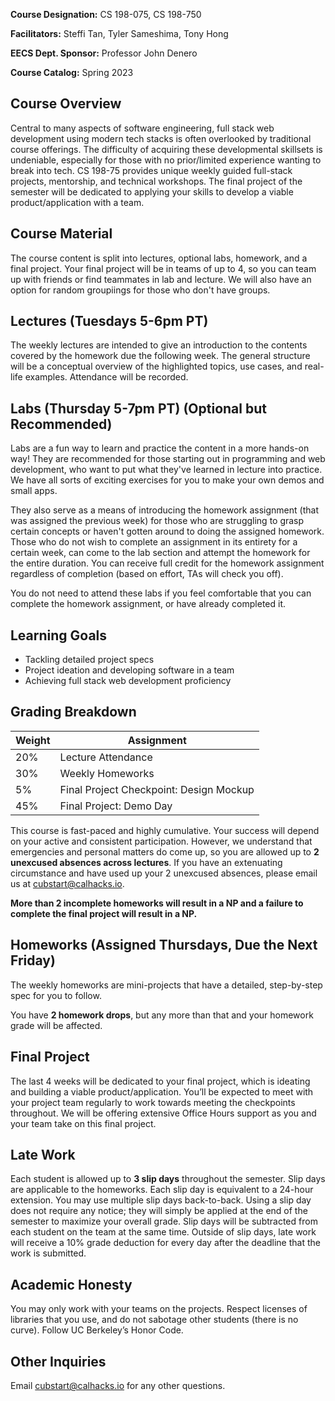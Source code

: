 **Course Designation:** CS 198-075, CS 198-750

**Facilitators:** Steffi Tan, Tyler Sameshima, Tony Hong

**EECS Dept. Sponsor:** Professor John Denero

**Course Catalog:** Spring 2023

## Course Overview

Central to many aspects of software engineering, full stack web development using modern tech stacks is often overlooked by traditional course offerings. The difficulty of acquiring these developmental skillsets is undeniable, especially for those with no prior/limited experience wanting to break into tech. CS 198-75 provides unique weekly guided full-stack projects, mentorship, and technical workshops. The final project of the semester will be dedicated to applying your skills to develop a viable product/application with a team.

## Course Material

The course content is split into lectures, optional labs, homework, and a final project. Your final project will be in teams of up to 4, so you can team up with friends or find teammates in lab and lecture. We will also have an option for random groupiings for those who don't have groups.

## Lectures (Tuesdays 5-6pm PT)

The weekly lectures are intended to give an introduction to the contents covered by the homework due the following week. The general structure will be a conceptual overview of the highlighted topics, use cases, and real-life examples. Attendance will be recorded.

## Labs (Thursday 5-7pm PT) (Optional but Recommended)

Labs are a fun way to learn and practice the content in a more hands-on way! They are recommended for those starting out in programming and web development, who want to put what they've learned in lecture into practice. We have all sorts of exciting exercises for you to make your own demos and small apps.

They also serve as a means of introducing the homework assignment (that was assigned the previous week) for those who are struggling to grasp certain concepts or haven't gotten around to doing the assigned homework. Those who do not wish to complete an assignment in its entirety for a certain week, can come to the lab section and attempt the homework for the entire duration. You can receive full credit for the homework assignment regardless of completion (based on effort, TAs will check you off). 

You do not need to attend these labs if you feel comfortable that you can complete the homework assignment, or have already completed it.

## Learning Goals
- Tackling detailed project specs
- Project ideation and developing software in a team
- Achieving full stack web development proficiency

## Grading Breakdown

| **Weight**  | **Assignment**                          |
| ----------- | --------------------------------------- |
| 20%         | Lecture Attendance                      |
| 30%         | Weekly Homeworks                        |
| 5%          | Final Project Checkpoint: Design Mockup |
| 45%         | Final Project: Demo Day                 |

This course is fast-paced and highly cumulative. Your success will depend on your active and consistent participation. However, we understand that emergencies and personal matters do come up, so you are allowed up to **2 unexcused absences across lectures**. If you have an extenuating circumstance and have used up your 2 unexcused absences, please email us at cubstart@calhacks.io.

**More than 2 incomplete homeworks will result in a NP and a failure to complete the final project will result in a NP.**

## Homeworks (Assigned Thursdays, Due the Next Friday)

The weekly homeworks are mini-projects that have a detailed, step-by-step spec for you to follow. 

You have **2 homework drops**, but any more than that and your homework grade will be affected.

## Final Project

The last 4 weeks will be dedicated to your final project, which is ideating and building a viable product/application. You’ll be expected to meet with your project team regularly to work towards meeting the checkpoints throughout. We will be offering extensive Office Hours support as you and your team take on this final project.

## Late Work

Each student is allowed up to **3 slip days** throughout the semester. Slip days are applicable to the homeworks. Each slip day is equivalent to a 24-hour extension. You may use multiple slip days back-to-back. Using a slip day does not require any notice; they will simply be applied at the end of the semester to maximize your overall grade. Slip days will be subtracted from each student on the team at the same time. Outside of slip days, late work will receive a 10% grade deduction for every day after the deadline that the work is submitted.

## Academic Honesty

You may only work with your teams on the projects. Respect licenses of libraries that you use, and do not sabotage other students (there is no curve). Follow UC Berkeley’s Honor Code.

## Other Inquiries

Email cubstart@calhacks.io for any other questions.
